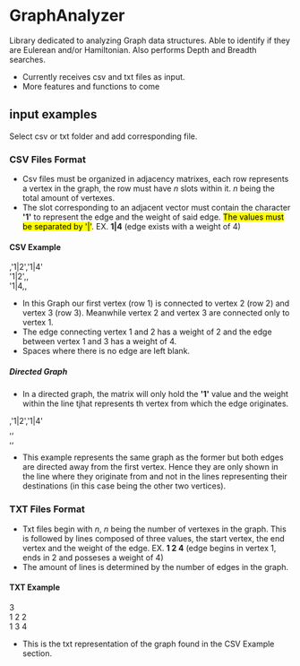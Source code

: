 # GraphAnalyzer
Library dedicated to analyzing Graph data structures. Able to identify if they are Eulerean and/or Hamiltonian. Also performs Depth and Breadth searches.
- Currently receives csv and txt files as input.
- More features and functions to come

## input examples
Select csv or txt folder and add corresponding file.

### CSV Files Format
- Csv files must be organized in adjacency matrixes, each row represents a vertex in the graph, the row must have *n* slots within it. *n* being the total amount of vertexes.
- The slot corresponding to an adjacent vector must contain the character **'1'** to represent the edge and the weight of said edge. <mark>The values must be separated by '|'</mark>. EX. **1|4** (edge exists with a weight of 4)

#### CSV Example
,'1|2','1|4'<br>
'1|2',, <br>
'1|4,, <br>
- In this Graph our first vertex (row 1) is connected to vertex 2 (row 2) and vertex 3 (row 3). Meanwhile vertex 2 and vertex 3 are connected only to vertex 1.
- The edge connecting vertex 1 and 2 has a weight of 2 and the edge between vertex 1 and 3 has a weight of 4.
- Spaces where there is no edge are left blank.

##### Directed Graph
- In a directed graph, the matrix will only hold the **'1'** value and the weight within the line tjhat represents th vertex from which the edge originates. 

,'1|2','1|4'<br>
,, <br>
,, <br>

- This example represents the same graph as the former but both edges are directed away from the first vertex. Hence they are only shown in the line where they originate from and not in the lines representing their destinations (in this case being the other two vertices).



### TXT Files Format
- Txt files begin with *n*, *n* being the number of vertexes in the graph. This is followed by lines composed of three values, the start vertex, the end vertex and the weight of the edge. EX. **1 2 4** (edge begins in vertex 1, ends in 2 and posseses a weight of 4)
- The amount of lines is determined by the number of edges in the graph.

#### TXT Example
3<br>
1 2 2<br>
1 3 4<br>

- This is the txt representation of the graph found in the CSV Example section.
